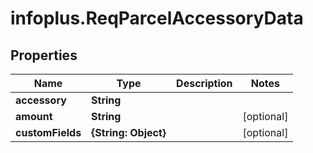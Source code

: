 # infoplus.ReqParcelAccessoryData

## Properties
Name | Type | Description | Notes
------------ | ------------- | ------------- | -------------
**accessory** | **String** |  | 
**amount** | **String** |  | [optional] 
**customFields** | **{String: Object}** |  | [optional] 


